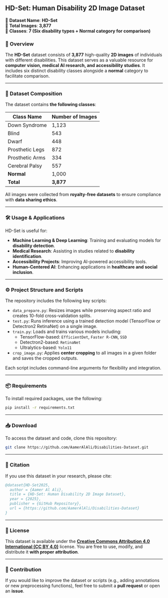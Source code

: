 ## **HD-Set: Human Disability 2D Image Dataset**

📌 **Dataset Name**: **HD-Set**  
📌 **Total Images**: **3,877**  
📌 **Classes**: **7 (Six disability types + Normal category for comparison)**  

### **📖 Overview**
The **HD-Set** dataset consists of **3,877** high-quality **2D images** of individuals with different disabilities. This dataset serves as a valuable resource for **computer vision, medical AI research, and accessibility studies**. It includes six distinct disability classes alongside a **normal** category to facilitate comparison.  

---

### **📂 Dataset Composition**
The dataset contains **the following classes**:

| Class Name         | Number of Images |
|--------------------|----------------|
| Down Syndrome     | 1,123          |
| Blind            | 543            |
| Dwarf            | 448            |
| Prosthetic Legs  | 872            |
| Prosthetic Arms  | 334            |
| Cerebral Palsy   | 557            |
| **Normal**       | 1,000          |
| **Total**        | **3,877**      |

All images were collected from **royalty-free datasets** to ensure compliance with **data sharing ethics**.

---

### **🛠️ Usage & Applications**
HD-Set is useful for:
- **Machine Learning & Deep Learning**: Training and evaluating models for **disability detection**.
- **Medical Research**: Assisting in studies related to **disability identification**.
- **Accessibility Projects**: Improving AI-powered accessibility tools.
- **Human-Centered AI**: Enhancing applications in **healthcare and social inclusion**.

---

### **⚙️ Project Structure and Scripts**
The repository includes the following key scripts:

- `data_prepare.py`: Resizes images while preserving aspect ratio and creates 10-fold cross-validation splits.
- `test.py`: Runs inference using a trained detection model (TensorFlow or Detectron2 RetinaNet) on a single image.
- `train.py`: Loads and trains various models including:
  - TensorFlow-based: `EfficientDet`, `Faster R-CNN`, `SSD`
  - Detectron2-based: `RetinaNet`
  - Ultralytics-based:  `Yolo11`
- `crop_image.py`: Applies **center cropping** to all images in a given folder and saves the cropped outputs.

Each script includes command-line arguments for flexibility and integration.

---

### **📦 Requirements**
To install required packages, use the following:

```bash
pip install -r requirements.txt
```

---

### **📥 Download**
To access the dataset and code, clone this repository:
```bash
git clone https://github.com/AamerAlAli/Disabilities-Dataset.git
```

---

### **📜 Citation**
If you use this dataset in your research, please cite:
```bibtex
@dataset{HD-Set2025,
  author = {Aamer Al Ali},
  title = {HD-Set: Human Disability 2D Image Dataset},
  year = {2025},
  publisher = {GitHub Repository},
  url = {https://github.com/AamerAlAli/Disabilities-Dataset}
}
```

---

### **📄 License**
This dataset is available under the **[Creative Commons Attribution 4.0 International (CC BY 4.0)](https://creativecommons.org/licenses/by/4.0/)** license. You are free to use, modify, and distribute it **with proper attribution**.

---

### **🙌 Contribution**
If you would like to improve the dataset or scripts (e.g., adding annotations or new preprocessing functions), feel free to submit a **pull request** or open an **issue**.
